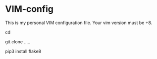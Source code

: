 # VIM-config
This is my personal VIM configuration file.
Your vim version must be +8.


cd

git clone .....

pip3 install flake8

